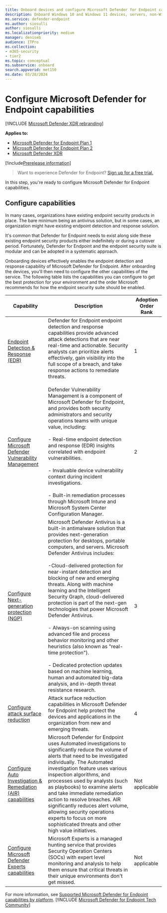 ```yaml
---
title: Onboard devices and configure Microsoft Defender for Endpoint capabilities
description: Onboard Windows 10 and Windows 11 devices, servers, non-Windows devices and learn how to run a detection test.
ms.service: defender-endpoint
ms.author: siosulli
author: siosulli
ms.localizationpriority: medium
manager: deniseb
audience: ITPro
ms.collection: 
- m365-security
- tier2
ms.topic: conceptual
ms.subservice: onboard
search.appverid: met150
ms.date: 03/28/2024
---
```


# Configure Microsoft Defender for Endpoint capabilities

[!INCLUDE [Microsoft Defender XDR rebranding](../../includes/microsoft-defender.md)]

**Applies to:**

- [Microsoft Defender for Endpoint Plan 1](https://go.microsoft.com/fwlink/p/?linkid=2154037)
- [Microsoft Defender for Endpoint Plan 2](https://go.microsoft.com/fwlink/p/?linkid=2154037)
- [Microsoft Defender XDR](https://go.microsoft.com/fwlink/?linkid=2118804)

[!include[Prerelease information](../../includes/prerelease.md)]

> Want to experience Defender for Endpoint? [Sign up for a free trial.](https://signup.microsoft.com/create-account/signup?products=7f379fee-c4f9-4278-b0a1-e4c8c2fcdf7e&ru=https://aka.ms/MDEp2OpenTrial?ocid=docs-wdatp-onboardconfigure-abovefoldlink)

In this step, you're ready to configure Microsoft Defender for Endpoint capabilities.

## Configure capabilities

In many cases, organizations have existing endpoint security products in place. The bare minimum being an antivirus solution, but in some cases, an organization might have existing endpoint detection and response solution.

It's common that Defender for Endpoint needs to exist along side these existing endpoint security products either indefinitely or during a cutover period. Fortunately, Defender for Endpoint and the endpoint security suite is modular and can be adopted in a systematic approach.

Onboarding devices effectively enables the endpoint detection and response capability of Microsoft Defender for Endpoint. After onboarding the devices, you'll then need to configure the other capabilities of the service. The following table lists the capabilities you can configure to get the best protection for your environment and the order Microsoft recommends for how the endpoint security suite should be enabled.


| Capability | Description |Adoption Order Rank|
|---|---|---|
|[Endpoint Detection & Response (EDR)](overview-endpoint-detection-response.md)|Defender for Endpoint endpoint detection and response capabilities provide advanced attack detections that are near real-time and actionable. Security analysts can prioritize alerts effectively, gain visibility into the full scope of a breach, and take response actions to remediate threats. <p>|1|
| [Configure Microsoft Defender Vulnerability Management](../defender-vulnerability-management/tvm-prerequisites.md) | Defender Vulnerability Management is a component of Microsoft Defender for Endpoint, and provides both security administrators and security operations teams with unique value, including: <br><br> - Real-time endpoint detection and response (EDR) insights correlated with endpoint vulnerabilities. <br><br> - Invaluable device vulnerability context during incident investigations. <br><br> - Built-in remediation processes through Microsoft Intune and Microsoft System Center Configuration Manager.|2|
| [Configure Next-generation protection (NGP)](configure-microsoft-defender-antivirus-features.md) | Microsoft Defender Antivirus is a built-in antimalware solution that provides next-generation protection for desktops, portable computers, and servers. Microsoft Defender Antivirus includes:<br> <br>-Cloud-delivered protection for near-instant detection and blocking of new and emerging threats. Along with machine learning and the Intelligent Security Graph, cloud-delivered protection is part of the next-gen technologies that power Microsoft Defender Antivirus.<br> <br> - Always-on scanning using advanced file and process behavior monitoring and other heuristics (also known as "real-time protection").<br><br> - Dedicated protection updates based on machine learning, human and automated big-data analysis, and in-depth threat resistance research. |3|
| [Configure attack surface reduction](overview-attack-surface-reduction.md) | Attack surface reduction capabilities in Microsoft Defender for Endpoint help protect the devices and applications in the organization from new and emerging threats. |4|
| [Configure Auto Investigation & Remediation (AIR) capabilities](configure-automated-investigations-remediation.md) | Microsoft Defender for Endpoint uses Automated investigations to significantly reduce the volume of alerts that need to be investigated individually. The Automated investigation feature uses various inspection algorithms, and processes used by analysts (such as playbooks) to examine alerts and take immediate remediation action to resolve breaches. AIR significantly reduces alert volume, allowing security operations experts to focus on more sophisticated threats and other high value initiatives.|Not applicable|
| [Configure Microsoft Defender Experts capabilities](../defender/defender-experts-for-hunting.md) | Microsoft  Experts is a managed hunting service that provides Security Operation Centers (SOCs) with expert level monitoring and analysis to help them ensure that critical threats in their unique environments don't get missed.|Not applicable|

For more information, see [Supported Microsoft Defender for Endpoint capabilities by platform](supported-capabilities-by-platform.md).
[!INCLUDE [Microsoft Defender for Endpoint Tech Community](../../includes/defender-mde-techcommunity.md)]
